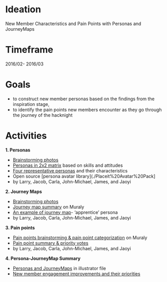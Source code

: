 
# Ideation

New Member Characteristics and Pain Points with Personas and JourneyMaps

# Timeframe

2016/02- 2016/03

# Goals 

* to construct new member personas based on the findings from the inspiration stage, 
* to identify the pain points new members encounter as they go through the journey of  the hacknight 

# Activities  

**1. Personas**
 * [Brainstorming photos](./1-1_Personas_BrainstormPhotos/)
 * [Personas in 2x2 matrix](./1-2_Personas_2x2Matrix_20160219.png) based on skills and attitudes 
 * [Four representative personas](./1-3_Personas_Muraly_JaoyiEdit_20160406.pdf) and their characteristics 
 * Open source [persona avatar library](./Placeit%20Avatar%20Pack]
 * by Larry, Jacob, Carla, John-Michael, James, and Jaoyi

**2. Journey Maps**
 * [Brainstorming photos](./2-1_JourneyMaps_BrainstormPhotos/)
 * [Journey map summary](./3-1_PainPointCategorizations-Personas-JourneyMaps_MuralyRawData_20160331.png) on Muraly 
 * [An example of journey map](./2-2_JourneyMaps_Apprentice_Muraly_JaoyiEdit_20160406.png)- ‘apprentice’ persona 
 * by Larry, Jacob, Carla, John-Michael, James, and Jaoyi

**3. Pain points**
 * [Pain points brainstorming & pain point categorization](./3-1_PainPoints-Personas-JourneyMaps_MuralyRawData_20160331.png)  on Muraly 
 * [Pain point summary & priority votes](./3-2_PainPoints_MuralySummaryandPriorityVotes_JaoyiEdit_20160406.pdf)
 * by Larry, Jacob, Carla, John-Michael, James, and Jaoyi

**4. Persona-JourneyMap Summary**
 * [Personas and JourneyMaps](./original-docs/4-1_PersonaJourneyMapFigures.ai) in illustrator file
 * [New member engagement improvements and their priorities](./4-2_NewMemberEngagement_PainpointsandImprovementAreas_20170209) 
